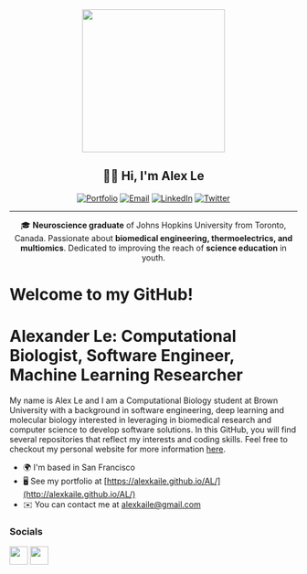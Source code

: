 <div align="center">
<img src="" width="250" />

## 👋🔬 Hi, I'm Alex Le

[![Portfolio](https://img.shields.io/badge/🌐-Portfolio-%230077B5?style=for-the-badge)]()
[![Email](https://img.shields.io/badge/📧-Email-%23D14836?style=for-the-badge)]()
[![LinkedIn](https://img.shields.io/badge/🔗-LinkedIn-blue?style=for-the-badge)]()
[![Twitter](https://img.shields.io/badge/🐦-Twitter-1DA1F2?style=for-the-badge)]()

---

🎓 **Neuroscience graduate** of Johns Hopkins University from Toronto, Canada. Passionate about **biomedical engineering, thermoelectrics, and multiomics**. Dedicated to improving the reach of **science education** in youth.

</div>

# Welcome to my GitHub!

Alexander Le: Computational Biologist, Software Engineer, Machine Learning Researcher
====================================================================================================================================

My name is Alex Le and I am a Computational Biology student at Brown University with a background in software engineering, deep learning and molecular biology interested in leveraging in biomedical research and computer science to develop software solutions. In this GitHub, you will find several repositories that reflect my interests and coding skills. Feel free to checkout my personal website for more information [here](https://alexkaile.github.io/AL/).

* 🌍  I'm based in San Francisco
* 🖥️  See my portfolio at [https://alexkaile.github.io/AL/](http://alexkaile.github.io/AL/)
* ✉️  You can contact me at [alexkaile@gmail.com](mailto:alexkaile@gmail.com)
### Socials

<p align="left"> <a href="https://www.github.com/AlexKaiLe" target="_blank" rel="noreferrer"><img src="https://raw.githubusercontent.com/danielcranney/readme-generator/main/public/icons/socials/github.svg" width="32" height="32" /></a> <a href="https://www.linkedin.com/in/alexkaile/" target="_blank" rel="noreferrer"><img src="https://raw.githubusercontent.com/danielcranney/readme-generator/main/public/icons/socials/linkedin.svg" width="32" height="32" /></a></p>
